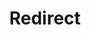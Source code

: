 ﻿---
layout: src/layouts/Redirect.astro
title: Redirect
redirect: https://yamldoc.liuyan.wang/docs/octopus-rest-api/cli/octopus-worker-pool-static
pubDate:  2023-01-01
navSearch: false
navSitemap: false
navMenu: false
---
